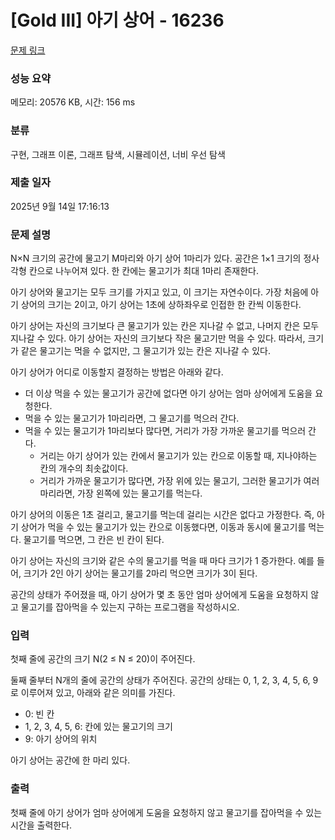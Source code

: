 # [Gold III] 아기 상어 - 16236 

[문제 링크](https://www.acmicpc.net/problem/16236) 

### 성능 요약

메모리: 20576 KB, 시간: 156 ms

### 분류

구현, 그래프 이론, 그래프 탐색, 시뮬레이션, 너비 우선 탐색

### 제출 일자

2025년 9월 14일 17:16:13

### 문제 설명

<p>N×N 크기의 공간에 물고기 M마리와 아기 상어 1마리가 있다. 공간은 1×1 크기의 정사각형 칸으로 나누어져 있다. 한 칸에는 물고기가 최대 1마리 존재한다.</p>

<p>아기 상어와 물고기는 모두 크기를 가지고 있고, 이 크기는 자연수이다. 가장 처음에 아기 상어의 크기는 2이고, 아기 상어는 1초에 상하좌우로 인접한 한 칸씩 이동한다.</p>

<p>아기 상어는 자신의 크기보다 큰 물고기가 있는 칸은 지나갈 수 없고, 나머지 칸은 모두 지나갈 수 있다. 아기 상어는 자신의 크기보다 작은 물고기만 먹을 수 있다. 따라서, 크기가 같은 물고기는 먹을 수 없지만, 그 물고기가 있는 칸은 지나갈 수 있다.</p>

<p>아기 상어가 어디로 이동할지 결정하는 방법은 아래와 같다.</p>

<ul>
	<li>더 이상 먹을 수 있는 물고기가 공간에 없다면 아기 상어는 엄마 상어에게 도움을 요청한다.</li>
	<li>먹을 수 있는 물고기가 1마리라면, 그 물고기를 먹으러 간다.</li>
	<li>먹을 수 있는 물고기가 1마리보다 많다면, 거리가 가장 가까운 물고기를 먹으러 간다.
	<ul>
		<li>거리는 아기 상어가 있는 칸에서 물고기가 있는 칸으로 이동할 때, 지나야하는 칸의 개수의 최솟값이다.</li>
		<li>거리가 가까운 물고기가 많다면, 가장 위에 있는 물고기, 그러한 물고기가 여러마리라면, 가장 왼쪽에 있는 물고기를 먹는다.</li>
	</ul>
	</li>
</ul>

<p>아기 상어의 이동은 1초 걸리고, 물고기를 먹는데 걸리는 시간은 없다고 가정한다. 즉, 아기 상어가 먹을 수 있는 물고기가 있는 칸으로 이동했다면, 이동과 동시에 물고기를 먹는다. 물고기를 먹으면, 그 칸은 빈 칸이 된다.</p>

<p>아기 상어는 자신의 크기와 같은 수의 물고기를 먹을 때 마다 크기가 1 증가한다. 예를 들어, 크기가 2인 아기 상어는 물고기를 2마리 먹으면 크기가 3이 된다.</p>

<p>공간의 상태가 주어졌을 때, 아기 상어가 몇 초 동안 엄마 상어에게 도움을 요청하지 않고 물고기를 잡아먹을 수 있는지 구하는 프로그램을 작성하시오.</p>

### 입력 

 <p>첫째 줄에 공간의 크기 N(2 ≤ N ≤ 20)이 주어진다.</p>

<p>둘째 줄부터 N개의 줄에 공간의 상태가 주어진다. 공간의 상태는 0, 1, 2, 3, 4, 5, 6, 9로 이루어져 있고, 아래와 같은 의미를 가진다.</p>

<ul>
	<li>0: 빈 칸</li>
	<li>1, 2, 3, 4, 5, 6: 칸에 있는 물고기의 크기</li>
	<li>9: 아기 상어의 위치</li>
</ul>

<p>아기 상어는 공간에 한 마리 있다.</p>

### 출력 

 <p>첫째 줄에 아기 상어가 엄마 상어에게 도움을 요청하지 않고 물고기를 잡아먹을 수 있는 시간을 출력한다.</p>

